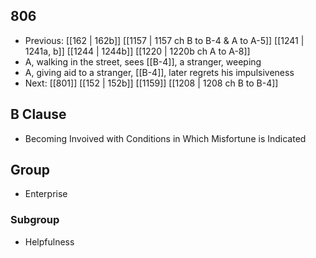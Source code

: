 ## 806
- Previous: [[162 | 162b]] [[1157 | 1157 ch B to B-4 &amp; A to A-5]] [[1241 | 1241a, b]] [[1244 | 1244b]] [[1220 | 1220b ch A to A-8]] 
- A, walking in the street, sees [[B-4]], a stranger, weeping
- A, giving aid to a stranger, [[B-4]], later regrets his impulsiveness
- Next: [[801]] [[152 | 152b]] [[1159]] [[1208 | 1208 ch B to B-4]] 

## B Clause
- Becoming Invoived with Conditions in Which Misfortune is Indicated

## Group
- Enterprise

### Subgroup
- Helpfulness

